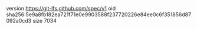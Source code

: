 version https://git-lfs.github.com/spec/v1
oid sha256:5e9a8fb182ea721f71e0e9903588f237720226e84ee0c6f351856d87092a0cd3
size 7034
